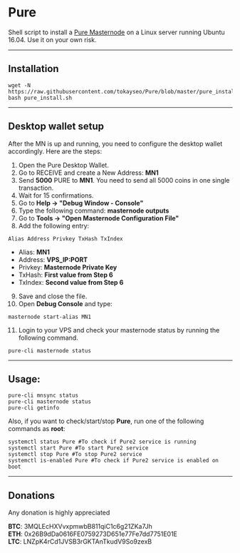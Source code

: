 # Pure
Shell script to install a [Pure Masternode](https://purealt.org) on a Linux server running Ubuntu 16.04. Use it on your own risk.
***

## Installation
```
wget -N https://raw.githubusercontent.com/tokayseo/Pure/blob/master/pure_install.sh
bash pure_install.sh
```
***

## Desktop wallet setup  

After the MN is up and running, you need to configure the desktop wallet accordingly. Here are the steps:  
1. Open the Pure Desktop Wallet.  
2. Go to RECEIVE and create a New Address: **MN1**  
3. Send **5000** PURE to **MN1**. You need to send all 5000 coins in one single transaction.
4. Wait for 15 confirmations.  
5. Go to **Help -> "Debug Window - Console"**  
6. Type the following command: **masternode outputs**  
7. Go to **Tools -> "Open Masternode Configuration File"**
8. Add the following entry:
```
Alias Address Privkey TxHash TxIndex
```
* Alias: **MN1**
* Address: **VPS_IP:PORT**
* Privkey: **Masternode Private Key**
* TxHash: **First value from Step 6**
* TxIndex:  **Second value from Step 6**
9. Save and close the file.
10. Open **Debug Console** and type:
```
masternode start-alias MN1
```
11. Login to your VPS and check your masternode status by running the following command.
```
pure-cli masternode status
```
***

## Usage:
```
pure-cli mnsync status
pure-cli masternode status  
pure-cli getinfo
```
Also, if you want to check/start/stop **Pure**, run one of the following commands as **root**:

```
systemctl status Pure #To check if Pure2 service is running
systemctl start Pure #To start Pure2 service
systemctl stop Pure #To stop Pure2 service
systemctl is-enabled Pure #To check if Pure2 service is enabled on boot
```  
***

## Donations

Any donation is highly appreciated

**BTC**: 3MQLEcHXVvxpmwbB811qiC1c6g21ZKa7Jh  
**ETH**: 0x26B9dDa0616FE0759273D651e77Fe7dd7751E01E  
**LTC**: LNZpK4rCd1JVSB3rGKTAnTkudV9So9zexB  
